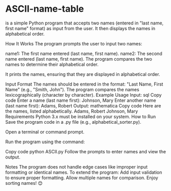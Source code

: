 # ASCII-name-table
is a simple Python program that accepts two names (entered in "last name, first name" format) as input from the user. It then displays the names in alphabetical order.

How It Works
The program prompts the user to input two names:

name1: The first name entered (last name, first name).
name2: The second name entered (last name, first name).
The program compares the two names to determine their alphabetical order.

It prints the names, ensuring that they are displayed in alphabetical order.

Input Format
The names should be entered in the format: "Last Name, First Name" (e.g., "Smith, John").
The program compares the names lexicographically (character by character).
Example Usage
Input:
sql
Copy code
Enter a name (last name first): Johnson, Mary
Enter another name (last name first): Adams, Robert
Output:
mathematica
Copy code
Here are the names, listed alphabetically.
Adams, Robert
Johnson, Mary
Requirements
Python 3.x must be installed on your system.
How to Run
Save the program code in a .py file (e.g., alphabetical_sorter.py).

Open a terminal or command prompt.

Run the program using the command:

Copy code
python ASCII.py
Follow the prompts to enter names and view the output.

Notes
The program does not handle edge cases like improper input formatting or identical names.
To extend the program:
Add input validation to ensure proper formatting.
Allow multiple names for comparison.
Enjoy sorting names! 😊
